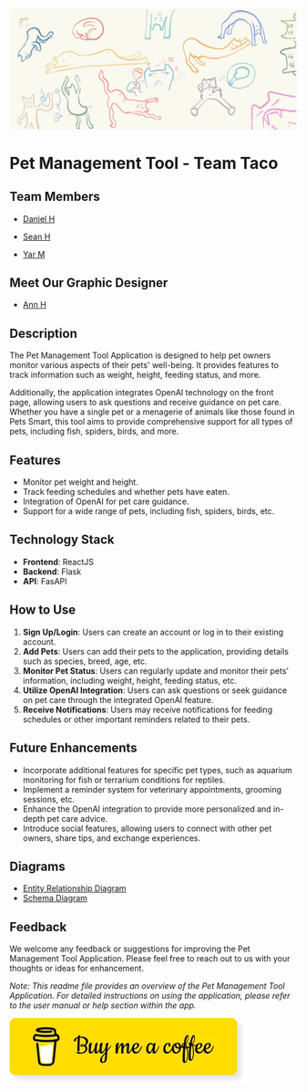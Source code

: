 ![](./public_assets/cats.jpg)

# Pet Management Tool - Team Taco

## Team Members

- [Daniel H](https://github.com/dh0169)

- [Sean H](https://github.com/ShangchenHsieh)

- [Yar M](https://github.com/khmorad)

## Meet Our Graphic Designer

- [Ann H]()

## Description

The Pet Management Tool Application is designed to help pet owners monitor various aspects of their pets' well-being. It provides features to track information such as weight, height, feeding status, and more.

Additionally, the application integrates OpenAI technology on the front page, allowing users to ask questions and receive guidance on pet care. Whether you have a single pet or a menagerie of animals like those found in Pets Smart, this tool aims to provide comprehensive support for all types of pets, including fish, spiders, birds, and more.

## Features

- Monitor pet weight and height.
- Track feeding schedules and whether pets have eaten.
- Integration of OpenAI for pet care guidance.
- Support for a wide range of pets, including fish, spiders, birds, etc.

## Technology Stack

- **Frontend**: ReactJS
- **Backend**: Flask
- **API**: FasAPI

## How to Use

1. **Sign Up/Login**: Users can create an account or log in to their existing account.
2. **Add Pets**: Users can add their pets to the application, providing details such as species, breed, age, etc.
3. **Monitor Pet Status**: Users can regularly update and monitor their pets' information, including weight, height, feeding status, etc.
4. **Utilize OpenAI Integration**: Users can ask questions or seek guidance on pet care through the integrated OpenAI feature.
5. **Receive Notifications**: Users may receive notifications for feeding schedules or other important reminders related to their pets.

## Future Enhancements

- Incorporate additional features for specific pet types, such as aquarium monitoring for fish or terrarium conditions for reptiles.
- Implement a reminder system for veterinary appointments, grooming sessions, etc.
- Enhance the OpenAI integration to provide more personalized and in-depth pet care advice.
- Introduce social features, allowing users to connect with other pet owners, share tips, and exchange experiences.

## Diagrams

- [Entity Relationship Diagram](./design_diagrams/pet_management_system_entity_relationship_diagram.drawio.pdf)
- [Schema Diagram](./design_diagrams/pet_management_system_schema_diagram.drawio.pdf)

## Feedback

We welcome any feedback or suggestions for improving the Pet Management Tool Application. Please feel free to reach out to us with your thoughts or ideas for enhancement.

_Note: This readme file provides an overview of the Pet Management Tool Application. For detailed instructions on using the application, please refer to the user manual or help section within the app._

[![Donate](./public_assets/buy_me_a_coffee.jpg)](https://www.paypal.com/paypalme/buyseanacoffee)
